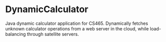 # DynamicCalculator
Java dynamic calculator application for CS465.  Dynamically fetches unknown calculator operations from a web server in the cloud, while load-balancing through satellite servers.
